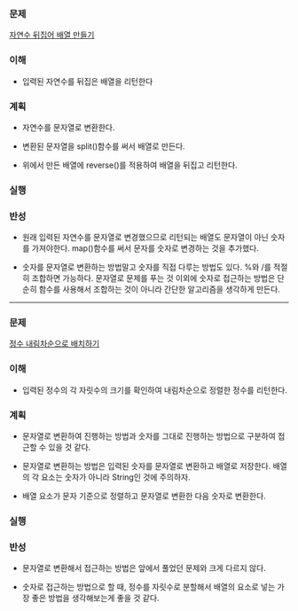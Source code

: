 ### 문제
[자연수 뒤집어 배열 만들기](https://programmers.co.kr/learn/courses/30/lessons/12932)

### 이해
  - 입력된 자연수를 뒤집은 배열을 리턴한다

### 계획
  - 자연수를 문자열로 변환한다.

  - 변환된 문자열을 split()함수를 써서 배열로 만든다.

  - 위에서 만든 배열에 reverse()를 적용하여 배열을 뒤집고 리턴한다.

### 실행

### 반성
  - 원래 입력된 자연수를 문자열로 변경했으므로 리턴되는 배열도 문자열이 아닌
    숫자를 가져야한다. map()함수를 써서 문자를 숫자로 변경하는 것을 추가했다.

  - 숫자를 문자열로 변환하는 방법말고 숫자를 직접 다루는 방법도 있다.
    %와 /를 적절히 조합하면 가능하다. 문자열로 문제를 푸는 것 이외에
    숫자로 접근하는 방법은 단순히 함수를 사용해서 조합하는 것이 아니라
    간단한 알고리즘을 생각하게 만든다.

---

### 문제
[정수 내림차순으로 배치하기](https://programmers.co.kr/learn/courses/30/lessons/12933)

### 이해
  - 입력된 정수의 각 자릿수의 크기를 확인하여 내림차순으로 정렬한 정수를 리턴한다.

### 계획
  - 문자열로 변환하여 진행하는 방법과 숫자를 그대로 진행하는 방법으로 구분하여
    접근할 수 있을 것 같다.

  - 문자열로 변환하는 방법은 입력된 숫자를 문자열로 변환하고 배열로 저장한다.
    배열의 각 요소는 숫자가 아니라 String인 것에 주의하자.

  - 배열 요소가 문자 기준으로 정렬하고 문자열로 변환한 다음 숫자로 변환한다.

### 실행

### 반성
  - 문자열로 변환해서 접근하는 방법은 앞에서 풀었던 문제와 크게 다르지 않다.

  - 숫자로 접근하는 방법으로 할 때, 정수를 자릿수로 분할해서 배열의 요소로
    넣는 가장 좋은 방법을 생각해보는게 좋을 것 같다.
